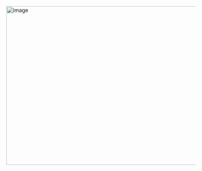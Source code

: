 <img width="680" height="422" alt="image" src="https://github.com/user-attachments/assets/8250ce22-9ec9-44b6-beb8-916b946a8ca9" />

